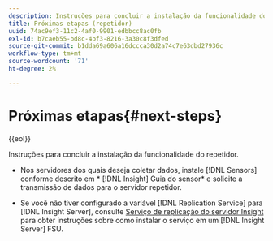 ```yaml
---
description: Instruções para concluir a instalação da funcionalidade do repetidor.
title: Próximas etapas (repetidor)
uuid: 74ac9ef3-11c2-4af0-9901-edbbcc8ac0fb
exl-id: b7caeb55-bd8c-4bf3-8216-3a30c8f3dfed
source-git-commit: b1dda69a606a16dccca30d2a74c7e63dbd27936c
workflow-type: tm+mt
source-wordcount: '71'
ht-degree: 2%

---
```


# Próximas etapas{#next-steps}

{{eol}}

Instruções para concluir a instalação da funcionalidade do repetidor.

* Nos servidores dos quais deseja coletar dados, instale [!DNL Sensors] conforme descrito em * [!DNL Insight] Guia do sensor* e solicite a transmissão de dados para o servidor repetidor.

* Se você não tiver configurado a variável [!DNL Replication Service] para [!DNL Insight Server], consulte [Serviço de replicação do servidor Insight](../../../../home/c-inst-svr/c-ins-svr-rep-svc/c-ins-svr-rep-svc.md#concept-926e654e80d943a0b6ac44a82a510d92) para obter instruções sobre como instalar o serviço em um [!DNL Insight Server] FSU.
